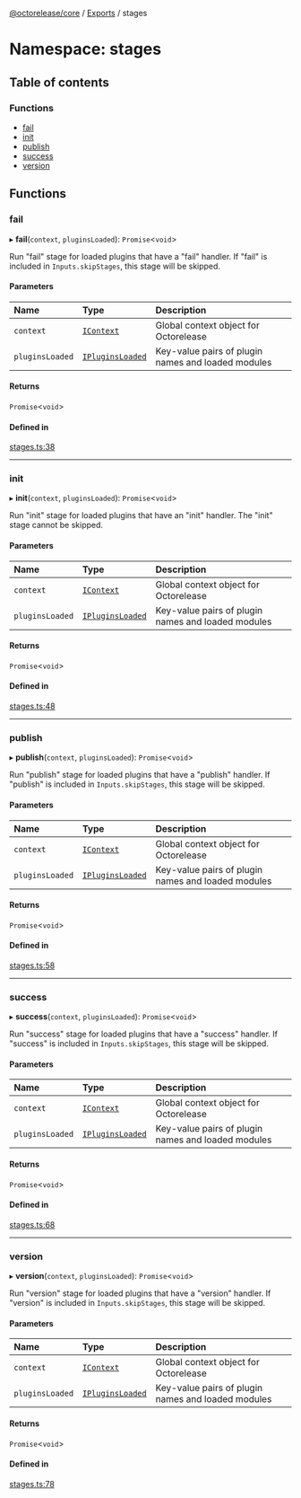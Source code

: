 [@octorelease/core](../README.md) / [Exports](../modules.md) / stages

# Namespace: stages

## Table of contents

### Functions

- [fail](stages.md#fail)
- [init](stages.md#init)
- [publish](stages.md#publish)
- [success](stages.md#success)
- [version](stages.md#version)

## Functions

### fail

▸ **fail**(`context`, `pluginsLoaded`): `Promise`<`void`\>

Run "fail" stage for loaded plugins that have a "fail" handler.
If "fail" is included in `Inputs.skipStages`, this stage will be skipped.

#### Parameters

| Name | Type | Description |
| :------ | :------ | :------ |
| `context` | [`IContext`](../interfaces/IContext.md) | Global context object for Octorelease |
| `pluginsLoaded` | [`IPluginsLoaded`](../interfaces/IPluginsLoaded.md) | Key-value pairs of plugin names and loaded modules |

#### Returns

`Promise`<`void`\>

#### Defined in

[stages.ts:38](https://github.com/zowe-actions/octorelease/blob/3eb8460/packages/core/src/stages.ts#L38)

___

### init

▸ **init**(`context`, `pluginsLoaded`): `Promise`<`void`\>

Run "init" stage for loaded plugins that have an "init" handler.
The "init" stage cannot be skipped.

#### Parameters

| Name | Type | Description |
| :------ | :------ | :------ |
| `context` | [`IContext`](../interfaces/IContext.md) | Global context object for Octorelease |
| `pluginsLoaded` | [`IPluginsLoaded`](../interfaces/IPluginsLoaded.md) | Key-value pairs of plugin names and loaded modules |

#### Returns

`Promise`<`void`\>

#### Defined in

[stages.ts:48](https://github.com/zowe-actions/octorelease/blob/3eb8460/packages/core/src/stages.ts#L48)

___

### publish

▸ **publish**(`context`, `pluginsLoaded`): `Promise`<`void`\>

Run "publish" stage for loaded plugins that have a "publish" handler.
If "publish" is included in `Inputs.skipStages`, this stage will be skipped.

#### Parameters

| Name | Type | Description |
| :------ | :------ | :------ |
| `context` | [`IContext`](../interfaces/IContext.md) | Global context object for Octorelease |
| `pluginsLoaded` | [`IPluginsLoaded`](../interfaces/IPluginsLoaded.md) | Key-value pairs of plugin names and loaded modules |

#### Returns

`Promise`<`void`\>

#### Defined in

[stages.ts:58](https://github.com/zowe-actions/octorelease/blob/3eb8460/packages/core/src/stages.ts#L58)

___

### success

▸ **success**(`context`, `pluginsLoaded`): `Promise`<`void`\>

Run "success" stage for loaded plugins that have a "success" handler.
If "success" is included in `Inputs.skipStages`, this stage will be skipped.

#### Parameters

| Name | Type | Description |
| :------ | :------ | :------ |
| `context` | [`IContext`](../interfaces/IContext.md) | Global context object for Octorelease |
| `pluginsLoaded` | [`IPluginsLoaded`](../interfaces/IPluginsLoaded.md) | Key-value pairs of plugin names and loaded modules |

#### Returns

`Promise`<`void`\>

#### Defined in

[stages.ts:68](https://github.com/zowe-actions/octorelease/blob/3eb8460/packages/core/src/stages.ts#L68)

___

### version

▸ **version**(`context`, `pluginsLoaded`): `Promise`<`void`\>

Run "version" stage for loaded plugins that have a "version" handler.
If "version" is included in `Inputs.skipStages`, this stage will be skipped.

#### Parameters

| Name | Type | Description |
| :------ | :------ | :------ |
| `context` | [`IContext`](../interfaces/IContext.md) | Global context object for Octorelease |
| `pluginsLoaded` | [`IPluginsLoaded`](../interfaces/IPluginsLoaded.md) | Key-value pairs of plugin names and loaded modules |

#### Returns

`Promise`<`void`\>

#### Defined in

[stages.ts:78](https://github.com/zowe-actions/octorelease/blob/3eb8460/packages/core/src/stages.ts#L78)
